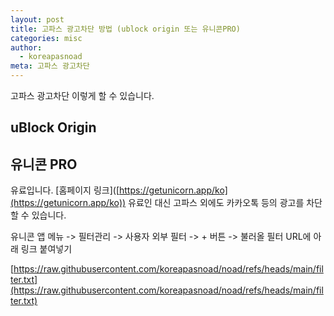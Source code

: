 ```yaml
---
layout: post
title: 고파스 광고차단 방법 (ublock origin 또는 유니콘PRO)
categories: misc
author:
  - koreapasnoad
meta: 고파스 광고차단
---
```

고파스 광고차단 이렇게 할 수 있습니다. 

## uBlock Origin

## 유니콘 PRO

유료입니다. \[홈페이지 링크\]([https://getunicorn.app/ko](https://getunicorn.app/ko)) 유료인 대신 고파스 외에도 카카오톡 등의 광고를 차단할 수 있습니다.

유니콘 앱 메뉴 -> 필터관리 -> 사용자 외부 필터 -> + 버튼 -> 불러올 필터 URL에 아래 링크 붙여넣기

[https://raw.githubusercontent.com/koreapasnoad/noad/refs/heads/main/filter.txt](https://raw.githubusercontent.com/koreapasnoad/noad/refs/heads/main/filter.txt)